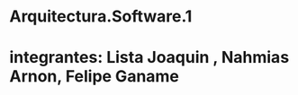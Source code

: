# Arquitectura.Software.1
# integrantes: Lista Joaquin , Nahmias Arnon, Felipe Ganame
               
